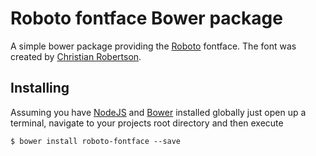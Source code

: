 # Roboto fontface Bower package

A simple bower package providing the [Roboto](http://www.google.com/fonts/specimen/Roboto) fontface. The font was created by [Christian Robertson](https://plus.google.com/110879635926653430880/about).

## Installing

Assuming you have [NodeJS](http://nodejs.org/) and [Bower](http://bower.io/) installed globally just open up a terminal, navigate to your projects root directory and then execute

```
$ bower install roboto-fontface --save
```

